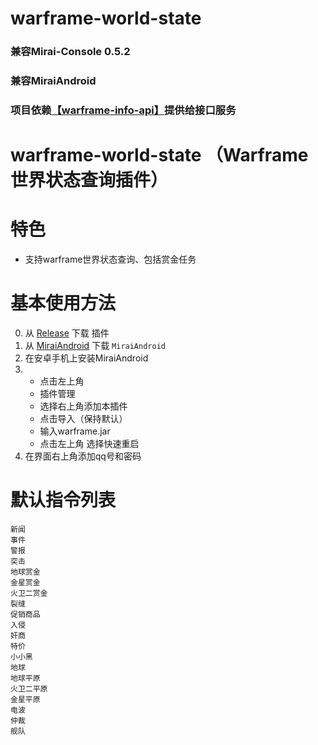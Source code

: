 # warframe-world-state
### 兼容Mirai-Console 0.5.2 
### 兼容MiraiAndroid
### 项目依赖[【warframe-info-api】](https://github.com/WsureDev/warframe-info-api)提供给接口服务
# warframe-world-state （Warframe世界状态查询插件）

# 特色
- 支持warframe世界状态查询、包括赏金任务  
# 基本使用方法
0. 从 [Release](https://github.com/WsureDev/warframe-world-state/releases) 下载 插件
1. 从 [MiraiAndroid](https://github.com/mzdluo123/MiraiAndroid/releases) 下载 `MiraiAndroid`
2. 在安卓手机上安装MiraiAndroid
3.  - 点击左上角 
    - 插件管理 
    - 选择右上角添加本插件 
    - 点击导入（保持默认）
    - 输入warframe.jar
    - 点击左上角 选择快速重启
4. 在界面右上角添加qq号和密码
# 默认指令列表  
    新闻
    事件
    警报
    突击
    地球赏金
    金星赏金
    火卫二赏金
    裂缝
    促销商品
    入侵
    奸商
    特价
    小小黑
    地球
    地球平原
    火卫二平原
    金星平原
    电波
    仲裁
    舰队
